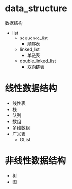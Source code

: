 # data_structure
数据结构

- list
  - sequence_list
    - 顺序表
  - linked_list
    - 单链表
  - double_linked_list
    - 双向链表
    

# 线性数据结构

- 线性表
- 栈
- 队列
- 数组
- 多维数组
- 广义表
  - GList


# 非线性数据结构

- 树
- 图